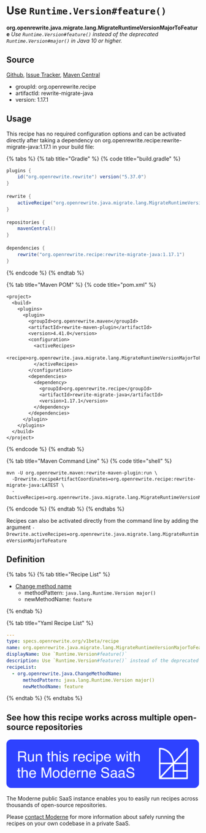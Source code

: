 # Use `Runtime.Version#feature()`

**org.openrewrite.java.migrate.lang.MigrateRuntimeVersionMajorToFeature**
_Use `Runtime.Version#feature()` instead of the deprecated `Runtime.Version#major()` in Java 10 or higher._

## Source

[Github](https://github.com/openrewrite/rewrite-migrate-java/blob/main/src/main/resources/META-INF/rewrite/java-lang-apis.yml), [Issue Tracker](https://github.com/openrewrite/rewrite-migrate-java/issues), [Maven Central](https://search.maven.org/artifact/org.openrewrite.recipe/rewrite-migrate-java/1.17.1/jar)

* groupId: org.openrewrite.recipe
* artifactId: rewrite-migrate-java
* version: 1.17.1


## Usage

This recipe has no required configuration options and can be activated directly after taking a dependency on org.openrewrite.recipe:rewrite-migrate-java:1.17.1 in your build file:

{% tabs %}
{% tab title="Gradle" %}
{% code title="build.gradle" %}
```groovy
plugins {
    id("org.openrewrite.rewrite") version("5.37.0")
}

rewrite {
    activeRecipe("org.openrewrite.java.migrate.lang.MigrateRuntimeVersionMajorToFeature")
}

repositories {
    mavenCentral()
}

dependencies {
    rewrite("org.openrewrite.recipe:rewrite-migrate-java:1.17.1")
}
```
{% endcode %}
{% endtab %}

{% tab title="Maven POM" %}
{% code title="pom.xml" %}
```markup
<project>
  <build>
    <plugins>
      <plugin>
        <groupId>org.openrewrite.maven</groupId>
        <artifactId>rewrite-maven-plugin</artifactId>
        <version>4.41.0</version>
        <configuration>
          <activeRecipes>
            <recipe>org.openrewrite.java.migrate.lang.MigrateRuntimeVersionMajorToFeature</recipe>
          </activeRecipes>
        </configuration>
        <dependencies>
          <dependency>
            <groupId>org.openrewrite.recipe</groupId>
            <artifactId>rewrite-migrate-java</artifactId>
            <version>1.17.1</version>
          </dependency>
        </dependencies>
      </plugin>
    </plugins>
  </build>
</project>
```
{% endcode %}
{% endtab %}

{% tab title="Maven Command Line" %}
{% code title="shell" %}
```shell
mvn -U org.openrewrite.maven:rewrite-maven-plugin:run \
  -Drewrite.recipeArtifactCoordinates=org.openrewrite.recipe:rewrite-migrate-java:LATEST \
  -DactiveRecipes=org.openrewrite.java.migrate.lang.MigrateRuntimeVersionMajorToFeature
```
{% endcode %}
{% endtab %}
{% endtabs %}

Recipes can also be activated directly from the command line by adding the argument `-Drewrite.activeRecipes=org.openrewrite.java.migrate.lang.MigrateRuntimeVersionMajorToFeature`

## Definition

{% tabs %}
{% tab title="Recipe List" %}
* [Change method name](../../../java/changemethodname.md)
  * methodPattern: `java.lang.Runtime.Version major()`
  * newMethodName: `feature`

{% endtab %}

{% tab title="Yaml Recipe List" %}
```yaml
---
type: specs.openrewrite.org/v1beta/recipe
name: org.openrewrite.java.migrate.lang.MigrateRuntimeVersionMajorToFeature
displayName: Use `Runtime.Version#feature()`
description: Use `Runtime.Version#feature()` instead of the deprecated `Runtime.Version#major()` in Java 10 or higher.
recipeList:
  - org.openrewrite.java.ChangeMethodName:
      methodPattern: java.lang.Runtime.Version major()
      newMethodName: feature

```
{% endtab %}
{% endtabs %}

## See how this recipe works across multiple open-source repositories

[![Moderne Link Image](/.gitbook/assets/ModerneRecipeButton.png)](https://public.moderne.io/recipes/org.openrewrite.java.migrate.lang.MigrateRuntimeVersionMajorToFeature)

The Moderne public SaaS instance enables you to easily run recipes across thousands of open-source repositories.

Please [contact Moderne](https://moderne.io/product) for more information about safely running the recipes on your own codebase in a private SaaS.
